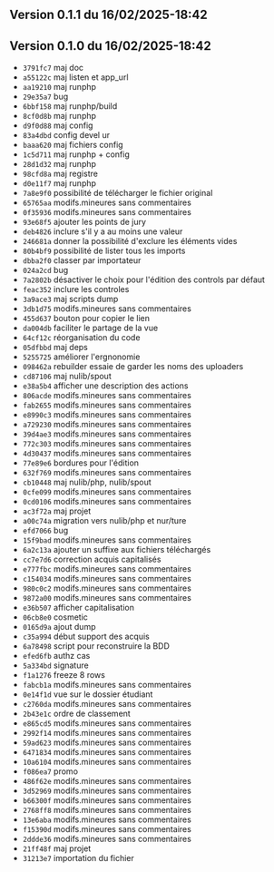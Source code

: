 ## Version 0.1.1 du 16/02/2025-18:42

## Version 0.1.0 du 16/02/2025-18:42

* `3791fc7` maj doc
* `a55122c` maj listen et app_url
* `aa19210` maj runphp
* `29e35a7` bug
* `6bbf158` maj runphp/build
* `8cf0d8b` maj runphp
* `d9f0d88` maj config
* `83a4dbd` config devel ur
* `baaa620` maj fichiers config
* `1c5d711` maj runphp + config
* `28d1d32` maj runphp
* `98cfd8a` maj registre
* `d0e11f7` maj runphp
* `7a8e9f0` possibilité de télécharger le fichier original
* `65765aa` modifs.mineures sans commentaires
* `0f35936` modifs.mineures sans commentaires
* `93e68f5` ajouter les points de jury
* `deb4826` inclure s'il y a au moins une valeur
* `246681a` donner la possibilité d'exclure les éléments vides
* `80b4bf9` possibilité de lister tous les imports
* `dbba2f0` classer par importateur
* `024a2cd` bug
* `7a2802b` désactiver le choix pour l'édition des controls par défaut
* `feac352` inclure les controles
* `3a9ace3` maj scripts dump
* `3db1d75` modifs.mineures sans commentaires
* `455d637` bouton pour copier le lien
* `da004db` faciliter le partage de la vue
* `64cf12c` réorganisation du code
* `05dfbbd` maj deps
* `5255725` améliorer l'ergnonomie
* `098462a` rebuilder essaie de garder les noms des uploaders
* `cd87106` maj nulib/spout
* `e38a5b4` afficher une description des actions
* `806acde` modifs.mineures sans commentaires
* `fab2655` modifs.mineures sans commentaires
* `e8990c3` modifs.mineures sans commentaires
* `a729230` modifs.mineures sans commentaires
* `39d4ae3` modifs.mineures sans commentaires
* `772c303` modifs.mineures sans commentaires
* `4d30437` modifs.mineures sans commentaires
* `77e89e6` bordures pour l'édition
* `632f769` modifs.mineures sans commentaires
* `cb10448` maj nulib/php, nulib/spout
* `0cfe099` modifs.mineures sans commentaires
* `0cd0106` modifs.mineures sans commentaires
* `ac3f72a` maj projet
* `a00c74a` migration vers nulib/php et nur/ture
* `efd7066` bug
* `15f9bad` modifs.mineures sans commentaires
* `6a2c13a` ajouter un suffixe aux fichiers téléchargés
* `cc7e7d6` correction acquis capitalisés
* `e777fbc` modifs.mineures sans commentaires
* `c154034` modifs.mineures sans commentaires
* `980c0c2` modifs.mineures sans commentaires
* `9872a00` modifs.mineures sans commentaires
* `e36b507` afficher capitalisation
* `06cb8e0` cosmetic
* `0165d9a` ajout dump
* `c35a994` début support des acquis
* `6a78498` script pour reconstruire la BDD
* `efed6fb` authz cas
* `5a334bd` signature
* `f1a1276` freeze 8 rows
* `fabcb1a` modifs.mineures sans commentaires
* `0e14f1d` vue sur le dossier étudiant
* `c2760da` modifs.mineures sans commentaires
* `2b43e1c` ordre de classement
* `e865cd5` modifs.mineures sans commentaires
* `2992f14` modifs.mineures sans commentaires
* `59ad623` modifs.mineures sans commentaires
* `6471834` modifs.mineures sans commentaires
* `10a6104` modifs.mineures sans commentaires
* `f086ea7` promo
* `486f62e` modifs.mineures sans commentaires
* `3d52969` modifs.mineures sans commentaires
* `b66300f` modifs.mineures sans commentaires
* `2768ff8` modifs.mineures sans commentaires
* `13e6aba` modifs.mineures sans commentaires
* `f15390d` modifs.mineures sans commentaires
* `2ddde36` modifs.mineures sans commentaires
* `21ff48f` maj projet
* `31213e7` importation du fichier
